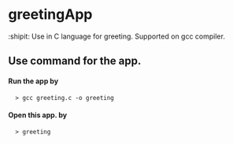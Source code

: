 # greetingApp

:shipit:  Use in C language for greeting. Supported on gcc compiler.

## Use command for the app.
####   Run the app by
      > gcc greeting.c -o greeting

####   Open this app. by
      > greeting
